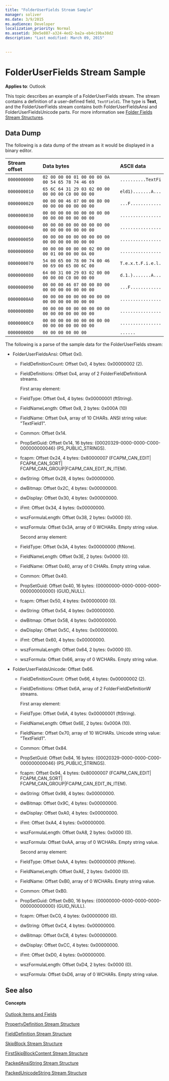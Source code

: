 ```yaml
---
title: "FolderUserFields Stream Sample"
manager: soliver
ms.date: 3/9/2015
ms.audience: Developer
localization_priority: Normal
ms.assetid: 30e5e887-a324-4ed2-ba2a-eb4c19ba38d2
description: "Last modified: March 09, 2015"
 
 
---
```


# FolderUserFields Stream Sample

  
  
**Applies to**: Outlook 
  
This topic describes an example of a FolderUserFields stream. The stream contains a definition of a user-defined field,  `TextField1`. The type is **Text**, and the FolderUserFields stream contains both FolderUserFieldsAnsi and FolderUserFieldsUnicode parts. For more information see [Folder Fields Stream Structures](folder-fields-stream-structures.md).
  
## Data Dump

The following is a data dump of the stream as it would be displayed in a binary editor.
  
|**Stream offset**|**Data bytes**|**ASCII data**|
|:-----|:-----|:-----|
| `0000000000` <br/> | `02 00 00 00 01 00 00 00 0A 00 54 65 78 74 46 69` <br/> | `..........TextFi` <br/> |
| `0000000010` <br/> | `65 6C 64 31 29 03 02 00 00 00 00 00 C0 00 00 00` <br/> | `eld1).......A...` <br/> |
| `0000000020` <br/> | `00 00 00 46 07 00 00 80 00 00 00 00 00 00 00 00` <br/> | `...F............` <br/> |
| `0000000030` <br/> | `00 00 00 00 00 00 00 00 00 00 00 00 00 00 00 00` <br/> | `................` <br/> |
| `0000000040` <br/> | `00 00 00 00 00 00 00 00 00 00 00 00 00 00 00 00` <br/> | `................` <br/> |
| `0000000050` <br/> | `00 00 00 00 00 00 00 00 00 00 00 00 00 00 00 00` <br/> | `................` <br/> |
| `0000000060` <br/> | `00 00 00 00 00 00 02 00 00 00 01 00 00 00 0A 00` <br/> | `................` <br/> |
| `0000000070` <br/> | `54 00 65 00 78 00 74 00 46 00 69 00 65 00 6C 00` <br/> | `T.e.x.t.F.i.e.l.` <br/> |
| `0000000080` <br/> | `64 00 31 00 29 03 02 00 00 00 00 00 C0 00 00 00` <br/> | `d.1.).......A...` <br/> |
| `0000000090` <br/> | `00 00 00 46 07 00 00 80 00 00 00 00 00 00 00 00` <br/> | `...F............` <br/> |
| `00000000A0` <br/> | `00 00 00 00 00 00 00 00 00 00 00 00 00 00 00 00` <br/> | `................` <br/> |
| `00000000B0` <br/> | `00 00 00 00 00 00 00 00 00 00 00 00 00 00 00 00` <br/> | `................` <br/> |
| `00000000C0` <br/> | `00 00 00 00 00 00 00 00 00 00 00 00 00 00 00 00` <br/> | `................` <br/> |
| `00000000D0` <br/> | `00 00 00 00 00 00` <br/> | `......` <br/> |
   
The following is a parse of the sample data for the FolderUserFields stream:
  
- FolderUserFieldsAnsi: Offset 0x0.
    
  - FieldDefinitionCount: Offset 0x0, 4 bytes: 0x00000002 (2).
    
  - FieldDefinitions: Offset 0x4, array of 2 FolderFieldDefinitionA streams.
    
    First array element:
    
  - FieldType: Offset 0x4, 4 bytes: 0x00000001 (ftString).
    
  - FieldNameLength: Offset 0x8, 2 bytes: 0x000A (10)
    
  - FieldName: Offset 0xA, array of 10 CHARs. ANSI string value: "TextField1".
    
  - Common: Offset 0x14.
    
  - PropSetGuid: Offset 0x14, 16 bytes: {00020329-0000-0000-C000-000000000046} (PS_PUBLIC_STRINGS).
    
  - fcapm: Offset 0x24, 4 bytes: 0x80000007 (FCAPM_CAN_EDIT| FCAPM_CAN_SORT| FCAPM_CAN_GROUP|FCAPM_CAN_EDIT_IN_ITEM).
    
  - dwString: Offset 0x28, 4 bytes: 0x00000000.
    
  - dwBitmap: Offset 0x2C, 4 bytes: 0x00000000.
    
  - dwDisplay: Offset 0x30, 4 bytes: 0x00000000.
    
  - iFmt: Offset 0x34, 4 bytes: 0x00000000.
    
  - wszFormulaLength: Offset 0x38, 2 bytes: 0x0000 (0).
    
  - wszFormula: Offset 0x3A, array of 0 WCHARs. Empty string value.
    
    Second array element:
    
  - FieldType: Offset 0x3A, 4 bytes: 0x00000000 (ftNone).
    
  - FieldNameLength: Offset 0x3E, 2 bytes: 0x0000 (0).
    
  - FieldName: Offset 0x40, array of 0 CHARs. Empty string value.
    
  - Common: Offset 0x40.
    
  - PropSetGuid: Offset 0x40, 16 bytes: {00000000-0000-0000-0000-000000000000} (GUID_NULL).
    
  - fcapm: Offset 0x50, 4 bytes: 0x00000000 (0).
    
  - dwString: Offset 0x54, 4 bytes: 0x00000000.
    
  - dwBitmap: Offset 0x58, 4 bytes: 0x00000000.
    
  - dwDisplay: Offset 0x5C, 4 bytes: 0x00000000.
    
  - iFmt: Offset 0x60, 4 bytes: 0x00000000.
    
  - wszFormulaLength: Offset 0x64, 2 bytes: 0x0000 (0).
    
  - wszFormula: Offset 0x66, array of 0 WCHARs. Empty string value.
    
- FolderUserFieldsUnicode: Offset 0x66.
    
  - FieldDefinitionCount: Offset 0x66, 4 bytes: 0x00000002 (2).
    
  - FieldDefinitions: Offset 0x6A, array of 2 FolderFieldDefinitionW streams.
    
    First array element:
    
  - FieldType: Offset 0x6A, 4 bytes: 0x00000001 (ftString).
    
  - FieldNameLength: Offset 0x6E, 2 bytes: 0x000A (10).
    
  - FieldName: Offset 0x70, array of 10 WCHARs. Unicode string value: "TextField1".
    
  - Common: Offset 0x84.
    
  - PropSetGuid: Offset 0x84, 16 bytes: {00020329-0000-0000-C000-000000000046} (PS_PUBLIC_STRINGS).
    
  - fcapm: Offset 0x94, 4 bytes: 0x80000007 (FCAPM_CAN_EDIT| FCAPM_CAN_SORT| FCAPM_CAN_GROUP|FCAPM_CAN_EDIT_IN_ITEM).
    
  - dwString: Offset 0x98, 4 bytes: 0x00000000.
    
  - dwBitmap: Offset 0x9C, 4 bytes: 0x00000000.
    
  - dwDisplay: Offset 0xA0, 4 bytes: 0x00000000.
    
  - iFmt: Offset 0xA4, 4 bytes: 0x00000000.
    
  - wszFormulaLength: Offset 0xA8, 2 bytes: 0x0000 (0).
    
  - wszFormula: Offset 0xAA, array of 0 WCHARs. Empty string value.
    
    Second array element:
    
  - FieldType: Offset 0xAA, 4 bytes: 0x00000000 (ftNone).
    
  - FieldNameLength: Offset 0xAE, 2 bytes: 0x0000 (0).
    
  - FieldName: Offset 0xB0, array of 0 WCHARs. Empty string value.
    
  - Common: Offset 0xB0.
    
  - PropSetGuid: Offset 0xB0, 16 bytes: {00000000-0000-0000-0000-000000000000} (GUID_NULL).
    
  - fcapm: Offset 0xC0, 4 bytes: 0x00000000 (0).
    
  - dwString: Offset 0xC4, 4 bytes: 0x00000000.
    
  - dwBitmap: Offset 0xC8, 4 bytes: 0x00000000.
    
  - dwDisplay: Offset 0xCC, 4 bytes: 0x00000000.
    
  - iFmt: Offset 0xD0, 4 bytes: 0x00000000.
    
  - wszFormulaLength: Offset 0xD4, 2 bytes: 0x0000 (0).
    
  - wszFormula: Offset 0xD6, array of 0 WCHARs. Empty string value.
    
## See also

#### Concepts

[Outlook Items and Fields](outlook-items-and-fields.md)
  
[PropertyDefinition Stream Structure](propertydefinition-stream-structure.md)
  
[FieldDefinition Stream Structure](fielddefinition-stream-structure.md)
  
[SkipBlock Stream Structure](skipblock-stream-structure.md)
  
[FirstSkipBlockContent Stream Structure](firstskipblockcontent-stream-structure.md)
  
[PackedAnsiString Stream Structure](packedansistring-stream-structure.md)
  
[PackedUnicodeString Stream Structure](packedunicodestring-stream-structure.md)

